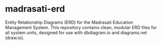 # madrasati-erd

Entity Relationship Diagrams (ERD) for the Madrasati Education Management System.
This repository contains clean, modular ERD files for all system units,
designed for use with dbdiagram.io and diagrams.net (draw.io).

